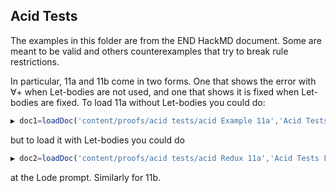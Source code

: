 ## Acid Tests

The examples in this folder are from the END HackMD document.  Some are meant to be valid and others counterexamples that try to break rule restrictions.

In particular, 11a and 11b come in two forms.  One that shows the error with ∀+ when Let-bodies are not used, and one that shows it is fixed when Let-bodies are fixed.  To load 11a without Let-bodies you could do:

```js
▶︎ doc1=loadDoc('content/proofs/acid tests/acid Example 11a','Acid Tests')
```

but to load it with Let-bodies you could do

```js
▶︎ doc2=loadDoc('content/proofs/acid tests/acid Redux 11a','Acid Tests Let-Body')
```

at the Lode prompt.  Similarly for 11b.